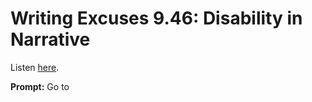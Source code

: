 # Writing Excuses 9.46: Disability in Narrative 

Listen [here](http://www.writingexcuses.com/2014/11/09/writing-excuses-9-46-disability-in-narrative/). 

**Prompt:** Go to 